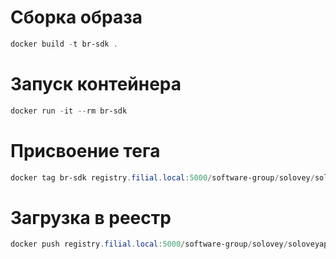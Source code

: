 # Сборка образа
```powershell
docker build -t br-sdk . 
```

# Запуск контейнера
```powershell
docker run -it --rm br-sdk
```

# Присвоение тега
```powershell
docker tag br-sdk registry.filial.local:5000/software-group/solovey/soloveyapplication:v0.1
```

# Загрузка в реестр
```powershell
docker push registry.filial.local:5000/software-group/solovey/soloveyapplication:v0.1
```
